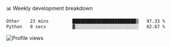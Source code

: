 
📊 Weekly development breakdown
<!--START_SECTION:waka-->

```txt
Other    23 mins         ████████████████████████▒   97.33 %
Python   0 secs          ▓░░░░░░░░░░░░░░░░░░░░░░░░   02.67 %
```

<!--END_SECTION:waka-->

<img src="https://gpvc.arturio.dev/iqbalfasri" alt="Profile views"/>
